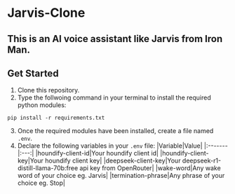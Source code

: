 # Jarvis-Clone
This is an AI voice assistant like Jarvis from Iron Man.
---
## Get Started
1. Clone this repository.
2. Type the follwoing command in your terminal to install the required python modules:
```git
pip install -r requirements.txt
```
3. Once the required modules have been installed, create a file named `.env`.
4. Declare the following variables in your `.env` file:
|Variable|Value|
|:-------|:---:|
|houndify-client-id|Your houndify client id|
|houndify-client-key|Your houndify client key|
|deepseek-client-key|Your deepseek-r1-distill-llama-70b:free api key from OpenRouter|
|wake-word|Any wake word of your choice eg. Jarvis|
|termination-phrase|Any phrase of your choice eg. Stop|